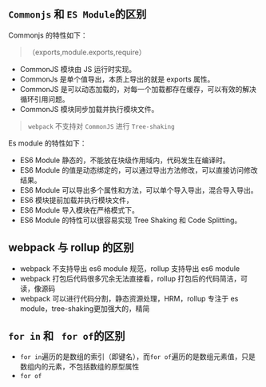 
## `Commonjs` 和 `ES Module`的区别
Commonjs 的特性如下：
> （exports,module.exports,require）
- CommonJS 模块由 JS 运行时实现。
- CommonJs 是单个值导出，本质上导出的就是 exports 属性。
- CommonJS 是可以动态加载的，对每一个加载都存在缓存，可以有效的解决循环引用问题。
- CommonJS 模块同步加载并执行模块文件。
> `webpack` 不支持对 `CommonJS` 进行 `Tree-shaking`

Es module 的特性如下：

- ES6 Module 静态的，不能放在块级作用域内，代码发生在编译时。
- ES6 Module 的值是动态绑定的，可以通过导出方法修改，可以直接访问修改结果。
- ES6 Module 可以导出多个属性和方法，可以单个导入导出，混合导入导出。
- ES6 模块提前加载并执行模块文件，
- ES6 Module 导入模块在严格模式下。
- ES6 Module 的特性可以很容易实现 Tree Shaking 和 Code Splitting。

## webpack 与 rollup 的区别
- webpack 不支持导出 es6 module 规范，rollup 支持导出 es6 module
- webpack 打包后代码很多冗余无法直接看，rollup 打包后的代码简洁，可读，像源码
- webpack 可以进行代码分割，静态资源处理，HRM，rollup 专注于 es module，tree-shaking更加强大的，精简

## `for in` 和 ` for of`的区别

- `for in`遍历的是数组的索引（即键名），而`for of`遍历的是数组元素值，只是数组内的元素，不包括数组的原型属性
- `for of`


